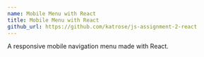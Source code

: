 ```yaml
---
name: Mobile Menu with React
title: Mobile Menu with React
github_url: https://github.com/katrose/js-assignment-2-react
---
```


A responsive mobile navigation menu made with React.